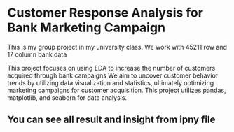 # Customer Response Analysis for Bank Marketing Campaign
This is my group project in my university class. We work with 45211 row and 17 column bank data

This project focuses on using EDA to increase the number of customers acquired through bank campaigns
We aim to uncover customer behavior trends by utilizing data visualization and statistics, ultimately optimizing marketing campaigns for customer acquisition.
This project utilizes pandas, matplotlib, and seaborn for data analysis.

## You can see all result and insight from ipny file


